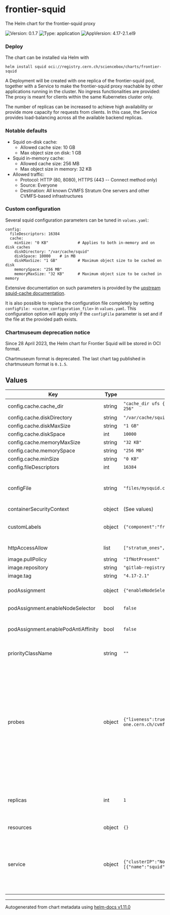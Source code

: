 # frontier-squid

The Helm chart for the frontier-squid proxy

![Version: 0.1.7](https://img.shields.io/badge/Version-0.1.7-informational?style=flat-square) ![Type: application](https://img.shields.io/badge/Type-application-informational?style=flat-square) ![AppVersion: 4.17-2.1.el9](https://img.shields.io/badge/AppVersion-4.17--2.1.el9-informational?style=flat-square)

### Deploy
The chart can be installed via Helm with
```
helm install squid oci://registry.cern.ch/sciencebox/charts/frontier-squid
```

A Deployment will be created with one replica of the frontier-squid pod, together with a Service to make the frontier-squid proxy reachable by other applications running in the cluster. No ingress functionalities are provided: The proxy is meant for clients within the same Kubernetes cluster only.

The number of replicas can be increased to achieve high availability or provide more capacity for requests from clients. In this case, the Service provides load-balancing across all the available backend replicas.

### Notable defaults
- Squid on-disk cache:
  - Allowed cache size: 10 GB
  - Max object size on disk: 1 GB
- Squid in-memory cache:
  - Allowed cache size: 256 MB
  - Max object size in memory: 32 KB
- Allowed traffic:
  - Protocol: HTTP (80, 8080), HTTPS (443 -- Connect method only)
  - Source: Everyone
  - Destination: All known CVMFS Stratum One servers and other CVMFS-based infrastructures

### Custom configuration
Several squid configuration parameters can be tuned in `values.yaml`:
```
config:
  fileDescriptors: 16384
  cache:
    minSize: "0 KB"             # Applies to both in-memory and on disk caches
    diskDirectory: "/var/cache/squid"
    diskSpace: 10000    # in MB
    diskMaxSize: "1 GB"         # Maximum object size to be cached on disk
    memorySpace: "256 MB"
    memoryMaxSize: "32 KB"      # Maximum object size to be cached in memory
```
Extensive documentation on such parameters is provided by the [upstream squid-cache documentation](http://www.squid-cache.org/Doc/config/).

It is also possible to replace the configuration file completely by setting `configFile: <custom_configuration_file>` in `values.yaml`. This configuration option will apply only if the `configFile` parameter is set and if the file at the provided path exists.

### Chartmuseum deprecation notice
Since 28 April 2023, the Helm chart for Frontier Squid will be stored in OCI format.

Chartmuseum format is deprecated. The last chart tag published in chartmuseum format is `0.1.5`.

## Values

| Key | Type | Default | Description |
|-----|------|---------|-------------|
| config.cache.cache_dir | string | `"cache_dir ufs {{ $.Values.config.cache.diskDirectory }} {{ $.Values.config.cache.diskSpace }} 16 256"` | For further customization of cache_dir if needed. |
| config.cache.diskDirectory | string | `"/var/cache/squid"` |  |
| config.cache.diskMaxSize | string | `"1 GB"` |  |
| config.cache.diskSpace | int | `10000` | in MB |
| config.cache.memoryMaxSize | string | `"32 KB"` | Maximum object size to be cached in memory |
| config.cache.memorySpace | string | `"256 MB"` | Maximum object size to be cached on disk |
| config.cache.minSize | string | `"0 KB"` | Applies to both in-memory and on disk caches |
| config.fileDescriptors | int | `16384` |  |
| configFile | string | `"files/mysquid.conf"` | Squid configuration       - configFile: Provide a full configuration file.          Overrides the provided configMap only if provided and the file exists      - config: Parameters to change default valules in the provided configMap. |
| containerSecurityContext | object | (See values) | securityContext of containers in the pod. |
| customLabels | object | `{"component":"frontier-squid","service":"cvmfs"}` | Custom labels to identify frontier-squid pod(s).     They are used by node selection, if enabled (see above).    Label nodes accordingly to avoid scheduling problems. |
| httpAccessAllow | list | `["stratum_ones","osgstorage","misc","grid_ca"]` | List of squid ACLs to enable via 'http_access allow' (see configmap for ACL definitions) |
| image.pullPolicy | string | `"IfNotPresent"` | image pull policy |
| image.repository | string | `"gitlab-registry.cern.ch/sciencebox/docker-images/frontier-squid"` | Docker image for the frontier squid image |
| image.tag | string | `"4.17-2.1"` | image tag for frontier squid image |
| podAssignment | object | `{"enableNodeSelector":false,"enablePodAntiAffinity":false}` | Assign frontier-squid pod(s) to a node with a specific label    and distribute them on different nodes to avoid single points of failure. |
| podAssignment.enableNodeSelector | bool | `false` | If true, requires a node labeled as per customLabels. |
| podAssignment.enablePodAntiAffinity | bool | `false` | If true, run the pods on separate nodes if possible.    Relevant only when running multiple replicas.    Highly recommended for production scenarios. |
| priorityClassName | string | `""` | priorityClassName, recommended for high-occupancy clusters to prioritize squid over other pods. |
| probes | object | `{"liveness":true,"readiness":true,"readinessUrl1":"http://cvmfs-stratum-one.cern.ch/cvmfs/info/v1/meta.json","readinessUrl2":"http://cvmfs.fnal.gov/cvmfs/info/v1/meta.json"}` | Enable or disable health probes.    Docs: https://kubernetes.io/docs/tasks/configure-pod-container/configure-liveness-readiness-startup-probes/     Liveness Probe:     Checks every 10 seconds whether it is possible to open a TCP socket againsts port 3128.     The frontier-squid container will be restarted after 3 failures.     Readiness Probe:     Checks every 30 seconds whether the readinessUrl is reachable using the squid in the pod as proxy.     If unreachable, the failing frontier-squid pod will be removed from the service load-balanced alias.     Readiness Urls:     The URLs used by the readiness probe to check the squid in the pod works as expected.     Two URLs are used as backups for each other, to avoid marking the pods unready if one external server is unavailable.    Default: All probes enabled. |
| replicas | int | `1` | Number of frontier-squid pods to run     Squid is seamlessly load-balanced via its network service. Running more replicas    will provide more capacity and the ability to serve more clients.    Consider enabling PodAntiAffinity to increase availability. |
| resources | object | `{}` | Squid pod resource requests and limits (CPU, RAM, etc.) |
| service | object | `{"clusterIP":"None","ports":[{"name":"squid","port":3128,"protocol":"TCP","targetPort":3128}],"type":"ClusterIP"}` | Network Service Specs    Docs: https://kubernetes.io/docs/concepts/services-networking/service/    clusterIP is set to None to have DNS returning all the A records for the pod replicas (headless service)   This is required to leverage on the CVMFS client Proxy Sharding fearure:   https://cvmfs.readthedocs.io/en/latest/cpt-configure.html#sct-proxy-sharding |

----------------------------------------------
Autogenerated from chart metadata using [helm-docs v1.11.0](https://github.com/norwoodj/helm-docs/releases/v1.11.0)
